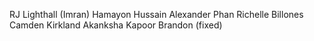 
RJ Lighthall
(Imran) Hamayon Hussain
Alexander Phan
Richelle Billones
Camden Kirkland
Akanksha Kapoor
Brandon (fixed)
